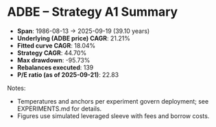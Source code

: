 # ADBE – Strategy A1 Summary

- **Span**: 1986-08-13 → 2025-09-19 (39.10 years)
- **Underlying (ADBE price) CAGR**: 21.21%
- **Fitted curve CAGR**: 18.04%
- **Strategy CAGR**: 44.70%
- **Max drawdown**: -95.73%
- **Rebalances executed**: 139
- **P/E ratio (as of 2025-09-21)**: 22.83

Notes:

- Temperatures and anchors per experiment govern deployment; see EXPERIMENTS.md for details.
- Figures use simulated leveraged sleeve with fees and borrow costs.

